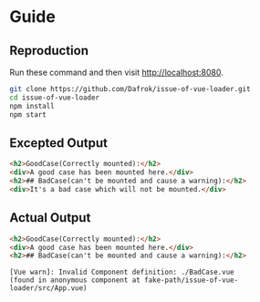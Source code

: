 # Guide

## Reproduction

Run these command and then visit [http://localhost:8080](http://localhost:8080).

```bash
git clone https://github.com/Dafrok/issue-of-vue-loader.git
cd issue-of-vue-loader
npm install
npm start
```

## Excepted Output

```html
<h2>GoodCase(Correctly mounted):</h2>
<div>A good case has been mounted here.</div>
<h2>## BadCase(can't be mounted and cause a warning):</h2>
<div>It's a bad case which will not be mounted.</div>
```

## Actual Output

```html
<h2>GoodCase(Correctly mounted):</h2>
<div>A good case has been mounted here.</div>
<h2>## BadCase(can't be mounted and cause a warning):</h2>
```

```
[Vue warn]: Invalid Component definition: ./BadCase.vue 
(found in anonymous component at fake-path/issue-of-vue-loader/src/App.vue)
```